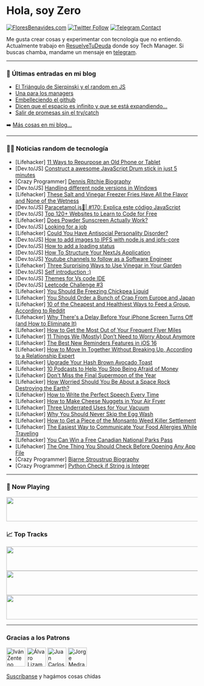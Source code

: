 # Hola, soy Zero

[![FloresBenavides.com](https://img.shields.io/website?down_message=oops&label=MiBlog&style=for-the-badge&up_message=online&url=https%3A%2F%2Ffloresbenavides.com)](https://floresbenavides.com) [![Twitter Follow](https://img.shields.io/twitter/follow/ZeroDragon?color=%231DA1F2&label=Follow&logo=twitter&logoColor=ffffff&style=for-the-badge)](https://twitter.com/zerodragon) [![Telegram Contact](https://img.shields.io/badge/escr%C3%ADbeme-ZeroDragon-%2326A5E4?style=for-the-badge&logo=telegram)](https://t.me/zerodragon)

Me gusta crear cosas y experimentar con tecnología que no entiendo.
Actualmente trabajo en [ResuelveTuDeuda](http://github.com/resuelve) donde soy Tech Manager.
Si buscas chamba, mandame un mensaje en [telegram](https://t.me/zerodragon).

---

### 📕 Últimas entradas en mi blog
<!-- BLOG-POST-LIST:START -->
- [El Triángulo de Sierpinski y el random en JS](https://floresbenavides.com/el-triangulo-de-sierpinski-y-el-random-en-js/)
- [Una para los managers](https://floresbenavides.com/una-para-los-managers/)
- [Embelleciendo el github](https://floresbenavides.com/embelleciendo-el-github/)
- [Dicen que el espacio es infinito y que se está expandiendo…](https://floresbenavides.com/dicen-que-el-espacio-es-infinito-y-que-se-esta-expandiendo/)
- [Salir de promesas sin el try/catch](https://floresbenavides.com/salir-de-promesas-sin-el-try-catch/)
<!-- BLOG-POST-LIST:END -->

➡️ [Más cosas en mi blog...](https://floresbenavides.com)

---

### 👨‍💻 Noticias random de tecnología
<!-- TECH-POSTS:START -->
- [Lifehacker] [11 Ways to Repurpose an Old Phone or Tablet](https://lifehacker.com/11-ways-to-repurpose-an-old-phone-or-tablet-1849190602)
- [Dev.to/JS] [Construct a awesome JavaScript Drum stick in just 5 minutes](https://dev.to/kumarkalyan/construct-a-awesome-javascript-drum-stick-in-just-5-minutes-1fjh)
- [Crazy Programmer] [Dennis Ritchie Biography](https://www.thecrazyprogrammer.com/2022/07/dennis-ritchie-biography.html)
- [Dev.to/JS] [Handling different node versions in Windows](https://dev.to/dhanushnehru/handling-different-node-versions-in-windows-54im)
- [Lifehacker] [These Salt and Vinegar Freezer Fries Have All the Flavor and None of the Wetness](https://lifehacker.com/these-salt-and-vinegar-freezer-fries-have-all-the-flavo-1849195561)
- [Dev.to/JS] [Paracetamol.js💊| #170: Explica este código JavaScript](https://dev.to/duxtech/paracetamoljs-170-explica-este-codigo-javascript-1m7k)
- [Dev.to/JS] [Top 120+ Websites to Learn to Code for Free](https://dev.to/bcoder_76/top-120-websites-to-learn-to-code-for-free-37gb)
- [Lifehacker] [Does Powder Sunscreen Actually Work?](https://lifehacker.com/does-powder-sunscreen-actually-work-1849195592)
- [Dev.to/JS] [Looking for a job](https://dev.to/jameslee/looking-for-a-job-3o5k)
- [Lifehacker] [Could You Have Antisocial Personality Disorder?](https://lifehacker.com/could-you-have-antisocial-personality-disorder-1849195227)
- [Dev.to/JS] [How to add images to IPFS with node.js and ipfs-core](https://dev.to/rtagliavia/how-to-add-images-to-ipfs-with-nodejs-and-ipfs-core-3heo)
- [Dev.to/JS] [How to add a loading status](https://dev.to/mperon/how-to-add-a-loading-status-55fd)
- [Dev.to/JS] [How To Structure Your NextJs Application](https://dev.to/elbarryamine/how-to-structure-your-nextjs-application-488c)
- [Dev.to/JS] [Youtube channels to follow as a Software Engineer](https://dev.to/jorgetovar621/youtube-channels-to-follow-as-a-software-engineer-5dk7)
- [Lifehacker] [Three Surprising Ways to Use Vinegar in Your Garden](https://lifehacker.com/three-surprising-ways-to-use-vinegar-in-your-garden-1849195416)
- [Dev.to/JS] [Self introduction :&rpar;](https://dev.to/theshashank/self-introduction--20l3)
- [Dev.to/JS] [Themes for Vs code IDE](https://dev.to/itskunal/themes-for-vs-code-ide-376p)
- [Dev.to/JS] [Leetcode Challenge #3](https://dev.to/miccwan/leetcode-challenge-3-1ki0)
- [Lifehacker] [You Should Be Freezing Chickpea Liquid](https://lifehacker.com/you-should-be-freezing-chickpea-liquid-1849193948)
- [Lifehacker] [You Should Order a Bunch of Crap From Europe and Japan](https://lifehacker.com/you-should-order-a-bunch-of-shit-from-europe-and-japan-1849194362)
- [Lifehacker] [10 of the Cheapest and Healthiest Ways to Feed a Group, According to Reddit](https://lifehacker.com/10-of-the-cheapest-and-healthiest-ways-to-feed-a-group-1849191549)
- [Lifehacker] [Why There&#39;s a Delay Before Your iPhone Screen Turns Off &lpar;and How to Eliminate It&rpar;](https://lifehacker.com/why-theres-a-delay-before-your-iphone-screen-turns-off-1849193703)
- [Lifehacker] [How to Get the Most Out of Your Frequent Flyer Miles](https://lifehacker.com/how-to-get-the-most-out-of-your-frequent-flyer-miles-1849193486)
- [Lifehacker] [11 Things We &lpar;Mostly&rpar; Don’t Need to Worry About Anymore](https://lifehacker.com/11-things-we-mostly-don-t-need-to-worry-about-anymore-1849192865)
- [Lifehacker] [The Best New Reminders Features in iOS 16](https://lifehacker.com/the-best-new-reminders-features-in-ios-16-1849193410)
- [Lifehacker] [How to Move In Together Without Breaking Up, According to a Relationship Expert](https://lifehacker.com/how-to-move-in-together-without-breaking-up-according-1849192173)
- [Lifehacker] [Upgrade Your Hash Brown Avocado Toast](https://lifehacker.com/upgrade-your-hash-brown-avocado-toast-1849192200)
- [Lifehacker] [10 Podcasts to Help You Stop Being Afraid of Money](https://lifehacker.com/10-podcasts-to-help-you-stop-being-afraid-of-money-1849192944)
- [Lifehacker] [Don&#39;t Miss the Final Supermoon of the Year](https://lifehacker.com/dont-miss-the-final-supermoon-of-the-year-1849190965)
- [Lifehacker] [How Worried Should You Be About a Space Rock Destroying the Earth?](https://lifehacker.com/how-worried-should-you-be-about-a-space-rock-destroying-1849190978)
- [Lifehacker] [How to Write the Perfect Speech Every Time](https://lifehacker.com/how-to-write-the-perfect-speech-every-time-1849191341)
- [Lifehacker] [How to Make Cheese Nuggets in Your Air Fryer](https://lifehacker.com/how-to-make-cheese-nuggets-in-your-air-fryer-1849191120)
- [Lifehacker] [Three Underrated Uses for Your Vacuum](https://lifehacker.com/three-underrated-uses-for-your-vacuum-1849190450)
- [Lifehacker] [Why You Should Never Skip the Egg Wash](https://lifehacker.com/why-you-should-never-skip-the-egg-wash-1849190620)
- [Lifehacker] [How to Get a Piece of the Monsanto Weed Killer Settlement](https://lifehacker.com/how-to-get-a-piece-of-the-monsanto-weed-killer-settleme-1849189934)
- [Lifehacker] [The Easiest Way to Communicate Your Food Allergies While Traveling](https://lifehacker.com/the-easiest-way-to-communicate-your-food-allergies-whil-1849190530)
- [Lifehacker] [You Can Win a Free Canadian National Parks Pass](https://lifehacker.com/you-can-win-a-free-canadian-national-parks-pass-1849189347)
- [Lifehacker] [The One Thing You Should Check Before Opening Any App File](https://lifehacker.com/the-one-thing-you-should-check-before-opening-any-app-f-1849189644)
- [Crazy Programmer] [Bjarne Stroustrup Biography](https://www.thecrazyprogrammer.com/2022/07/bjarne-stroustrup-biography.html)
- [Crazy Programmer] [Python Check if String is Integer](https://www.thecrazyprogrammer.com/2022/07/python-check-if-string-is-integer.html)<!-- TECH-POSTS:END -->

---

### 🎵 Now Playing
<a href="https://spotify-now-playing-dun.vercel.app/now-playing?open"><img src="https://spotify-now-playing-dun.vercel.app/now-playing" width="540" height="64"></a>

### 📈 Top Tracks
<a href="https://spotify-now-playing-dun.vercel.app/top-tracks?i=1&open"><img src="https://spotify-now-playing-dun.vercel.app/top-tracks?i=1" width="540" height="64"></a>
<a href="https://spotify-now-playing-dun.vercel.app/top-tracks?i=2&open"><img src="https://spotify-now-playing-dun.vercel.app/top-tracks?i=2" width="540" height="64"></a>
<a href="https://spotify-now-playing-dun.vercel.app/top-tracks?i=3&open"><img src="https://spotify-now-playing-dun.vercel.app/top-tracks?i=3" width="540" height="64"></a>

---

### Gracias a los Patrons
[<img src="https://avatars.githubusercontent.com/u/243380?v=4" alt="Iván Zenteno" width="50px">](https://github.com/k001) [<img src="https://avatars.githubusercontent.com/u/19955639?v=4" alt="Álvaro Lizama" width="50px">](https://github.com/alvarolizama) [<img src="https://avatars.githubusercontent.com/u/2718753?v=4" alt="Juan Carlos Ruiz" width="50px">](https://github.com/JuanCrg90) [<img src="https://avatars.githubusercontent.com/u/37025?v=4" alt="Jorge Medrano" width="50px">](https://github.com/h1pp1e) 

[Suscríbanse](https://www.patreon.com/zerodragon) y hagámos cosas chidas
